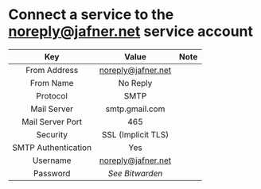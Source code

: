 # Connect a service to the noreply@jafner.net service account
| Key | Value | Note |
|:---:|:-----:|:----:|
| From Address | noreply@jafner.net |
| From Name | No Reply | 
| Protocol | SMTP |
| Mail Server | smtp.gmail.com | 
| Mail Server Port | 465 |
| Security | SSL (Implicit TLS) |
| SMTP Authentication | Yes |
| Username | noreply@jafner.net |
| Password | *See Bitwarden*  |